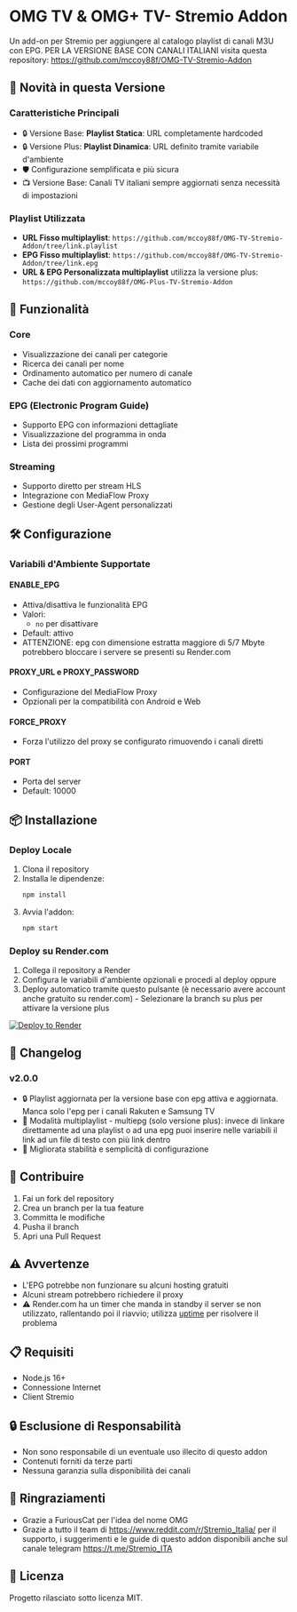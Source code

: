 # OMG TV & OMG+ TV- Stremio Addon

Un add-on per Stremio per aggiungere al catalogo playlist di canali M3U con EPG.
PER LA VERSIONE BASE CON CANALI ITALIANI visita questa repository: https://github.com/mccoy88f/OMG-TV-Stremio-Addon

## 🚀 Novità in questa Versione

### Caratteristiche Principali
- 🔒 Versione Base: **Playlist Statica**: URL completamente hardcoded
- 🔒 Versione Plus: **Playlist Dinamica**: URL definito tramite variabile d'ambiente
- 🛡️ Configurazione semplificata e più sicura
- 📺 Versione Base: Canali TV italiani sempre aggiornati senza necessità di impostazioni

### Playlist Utilizzata
- **URL Fisso multiplaylist**: `https://github.com/mccoy88f/OMG-TV-Stremio-Addon/tree/link.playlist`
- **EPG Fisso multiplaylist**: `https://github.com/mccoy88f/OMG-TV-Stremio-Addon/tree/link.epg`
- **URL & EPG Personalizzata multiplaylist** utilizza la versione plus: `https://github.com/mccoy88f/OMG-Plus-TV-Stremio-Addon`
  
## 🌟 Funzionalità 

### Core
- Visualizzazione dei canali per categorie
- Ricerca dei canali per nome
- Ordinamento automatico per numero di canale
- Cache dei dati con aggiornamento automatico

### EPG (Electronic Program Guide)
- Supporto EPG con informazioni dettagliate
- Visualizzazione del programma in onda
- Lista dei prossimi programmi

### Streaming
- Supporto diretto per stream HLS
- Integrazione con MediaFlow Proxy
- Gestione degli User-Agent personalizzati

## 🛠️ Configurazione

### Variabili d'Ambiente Supportate

#### ENABLE_EPG
- Attiva/disattiva le funzionalità EPG
- Valori: 
  - `no` per disattivare 
- Default: attivo
- ATTENZIONE: epg con dimensione estratta maggiore di 5/7 Mbyte potrebbero bloccare i servere se presenti su Render.com

#### PROXY_URL e PROXY_PASSWORD
- Configurazione del MediaFlow Proxy
- Opzionali per la compatibilità con Android e Web

#### FORCE_PROXY
- Forza l'utilizzo del proxy se configurato rimuovendo i canali diretti

#### PORT
- Porta del server
- Default: 10000

## 📦 Installazione

### Deploy Locale
1. Clona il repository
2. Installa le dipendenze:
   ```bash
   npm install
   ```
3. Avvia l'addon:
   ```bash
   npm start
   ```

### Deploy su Render.com
1. Collega il repository a Render
2. Configura le variabili d'ambiente opzionali e procedi al deploy oppure
3. Deploy automatico tramite questo pulsante (è necessario avere account anche gratuito su render.com) - Selezionare la branch su plus per attivare la versione plus

[![Deploy to Render](https://render.com/images/deploy-to-render-button.svg)](https://render.com/deploy?repo=https://github.com/mccoy88f/OMG-Plus-TV-Stremio-Addon)

## 🔄 Changelog

### v2.0.0
- 🔒 Playlist aggiornata per la versione base con epg attiva e aggiornata. Manca solo l'epg per i canali Rakuten e Samsung TV
- 📃 Modalità multiplaylist - multiepg (solo versione plus): invece di linkare direttamente ad una playlist o ad una epg puoi inserire nelle variabili il link ad un file di testo con più link dentro
- 🚀 Migliorata stabilità e semplicità di configurazione

## 🤝 Contribuire
1. Fai un fork del repository
2. Crea un branch per la tua feature
3. Committa le modifiche
4. Pusha il branch
5. Apri una Pull Request

## ⚠️ Avvertenze
- L'EPG potrebbe non funzionare su alcuni hosting gratuiti
- Alcuni stream potrebbero richiedere il proxy
- ⚠️ Render.com ha un timer che manda in standby il server se non utilizzato, rallentando poi il riavvio; utilizza [uptime](https://uptimerobot.com/) per risolvere il problema

## 📋 Requisiti
- Node.js 16+
- Connessione Internet
- Client Stremio

## 🔒 Esclusione di Responsabilità
- Non sono responsabile di un eventuale uso illecito di questo addon
- Contenuti forniti da terze parti
- Nessuna garanzia sulla disponibilità dei canali

## 👏 Ringraziamenti
- Grazie a FuriousCat per l'idea del nome OMG
- Grazie a tutto il team di https://www.reddit.com/r/Stremio_Italia/ per il supporto, i suggerimenti e le guide di questo addon disponibili anche sul canale telegram https://t.me/Stremio_ITA

## 📜 Licenza
Progetto rilasciato sotto licenza MIT.
